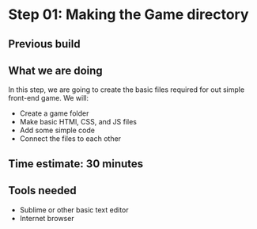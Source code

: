 # Step 01: Making the Game directory

## Previous build


## What we are doing
In this step, we are going to create the basic files required for out simple front-end game.  We will:

- Create a game folder
- Make basic HTMl, CSS, and JS files
- Add some simple code
- Connect the files to each other

## Time estimate:  30 minutes

## Tools needed
- Sublime or other basic text editor
- Internet browser



